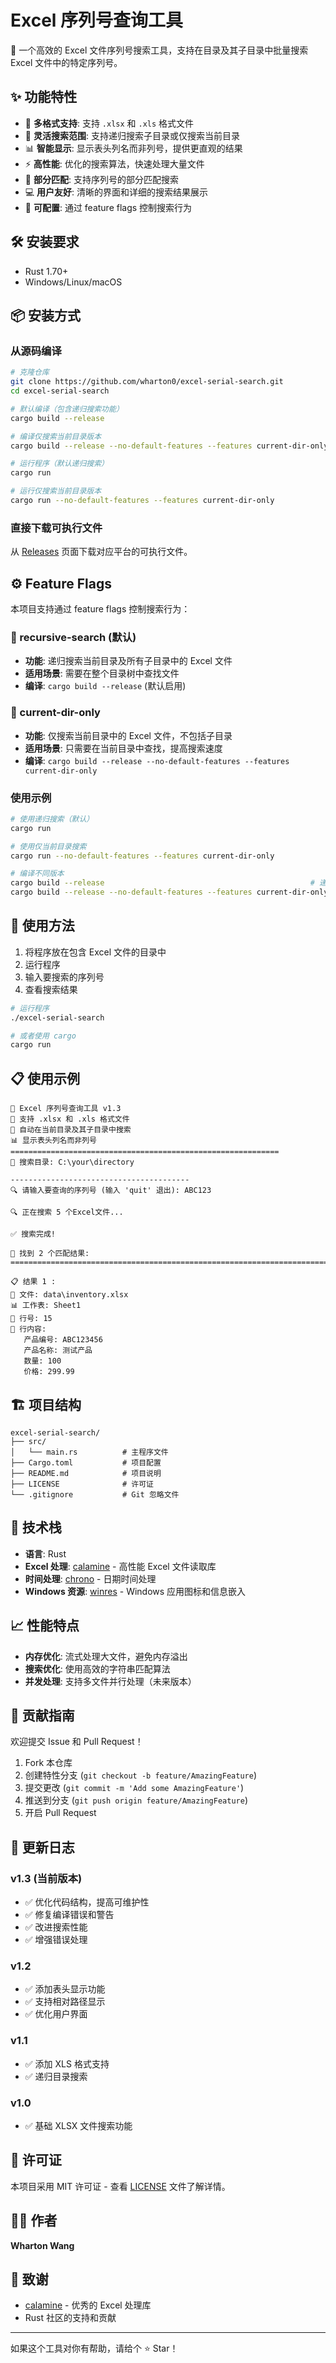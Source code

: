 # Excel 序列号查询工具

🔎 一个高效的 Excel 文件序列号搜索工具，支持在目录及其子目录中批量搜索 Excel 文件中的特定序列号。

## ✨ 功能特性

- 🚀 **多格式支持**: 支持 `.xlsx` 和 `.xls` 格式文件
- 📁 **灵活搜索范围**: 支持递归搜索子目录或仅搜索当前目录
- 📊 **智能显示**: 显示表头列名而非列号，提供更直观的结果
- ⚡ **高性能**: 优化的搜索算法，快速处理大量文件
- 🎯 **部分匹配**: 支持序列号的部分匹配搜索
- 💻 **用户友好**: 清晰的界面和详细的搜索结果展示
- 🔧 **可配置**: 通过 feature flags 控制搜索行为

## 🛠️ 安装要求

- Rust 1.70+ 
- Windows/Linux/macOS

## 📦 安装方式

### 从源码编译

```bash
# 克隆仓库
git clone https://github.com/wharton0/excel-serial-search.git
cd excel-serial-search

# 默认编译（包含递归搜索功能）
cargo build --release

# 编译仅搜索当前目录版本
cargo build --release --no-default-features --features current-dir-only

# 运行程序（默认递归搜索）
cargo run

# 运行仅搜索当前目录版本
cargo run --no-default-features --features current-dir-only
```

### 直接下载可执行文件

从 [Releases](https://github.com/wharton0/excel-serial-search/releases) 页面下载对应平台的可执行文件。

## ⚙️ Feature Flags

本项目支持通过 feature flags 控制搜索行为：

### 🔄 recursive-search (默认)
- **功能**: 递归搜索当前目录及所有子目录中的 Excel 文件
- **适用场景**: 需要在整个目录树中查找文件
- **编译**: `cargo build --release` (默认启用)

### 📁 current-dir-only
- **功能**: 仅搜索当前目录中的 Excel 文件，不包括子目录
- **适用场景**: 只需要在当前目录中查找，提高搜索速度
- **编译**: `cargo build --release --no-default-features --features current-dir-only`

### 使用示例

```bash
# 使用递归搜索（默认）
cargo run

# 使用仅当前目录搜索
cargo run --no-default-features --features current-dir-only

# 编译不同版本
cargo build --release                                              # 递归版本
cargo build --release --no-default-features --features current-dir-only  # 当前目录版本
```

## 🚀 使用方法

1. 将程序放在包含 Excel 文件的目录中
2. 运行程序
3. 输入要搜索的序列号
4. 查看搜索结果

```bash
# 运行程序
./excel-serial-search

# 或者使用 cargo
cargo run
```

## 📋 使用示例

```
🔎 Excel 序列号查询工具 v1.3
🚀 支持 .xlsx 和 .xls 格式文件
📁 自动在当前目录及其子目录中搜索
📊 显示表头列名而非列号
============================================================
📁 搜索目录: C:\your\directory

----------------------------------------
🔍 请输入要查询的序列号 (输入 'quit' 退出): ABC123

🔍 正在搜索 5 个Excel文件...

✅ 搜索完成!

🎯 找到 2 个匹配结果:
================================================================================

📋 结果 1 :
📁 文件: data\inventory.xlsx
📊 工作表: Sheet1
📍 行号: 15
📄 行内容:
   产品编号: ABC123456
   产品名称: 测试产品
   数量: 100
   价格: 299.99
```

## 🏗️ 项目结构

```
excel-serial-search/
├── src/
│   └── main.rs          # 主程序文件
├── Cargo.toml           # 项目配置
├── README.md            # 项目说明
├── LICENSE              # 许可证
└── .gitignore           # Git 忽略文件
```

## 🔧 技术栈

- **语言**: Rust
- **Excel 处理**: [calamine](https://crates.io/crates/calamine) - 高性能 Excel 文件读取库
- **时间处理**: [chrono](https://crates.io/crates/chrono) - 日期时间处理
- **Windows 资源**: [winres](https://crates.io/crates/winres) - Windows 应用图标和信息嵌入

## 📈 性能特点

- **内存优化**: 流式处理大文件，避免内存溢出
- **搜索优化**: 使用高效的字符串匹配算法
- **并发处理**: 支持多文件并行处理（未来版本）

## 🤝 贡献指南

欢迎提交 Issue 和 Pull Request！

1. Fork 本仓库
2. 创建特性分支 (`git checkout -b feature/AmazingFeature`)
3. 提交更改 (`git commit -m 'Add some AmazingFeature'`)
4. 推送到分支 (`git push origin feature/AmazingFeature`)
5. 开启 Pull Request

## 📝 更新日志

### v1.3 (当前版本)
- ✅ 优化代码结构，提高可维护性
- ✅ 修复编译错误和警告
- ✅ 改进搜索性能
- ✅ 增强错误处理

### v1.2
- ✅ 添加表头显示功能
- ✅ 支持相对路径显示
- ✅ 优化用户界面

### v1.1
- ✅ 添加 XLS 格式支持
- ✅ 递归目录搜索

### v1.0
- ✅ 基础 XLSX 文件搜索功能

## 📄 许可证

本项目采用 MIT 许可证 - 查看 [LICENSE](LICENSE) 文件了解详情。

## 👨‍💻 作者

**Wharton Wang**

## 🙏 致谢

- [calamine](https://github.com/tafia/calamine) - 优秀的 Excel 处理库
- Rust 社区的支持和贡献

---

如果这个工具对你有帮助，请给个 ⭐ Star！